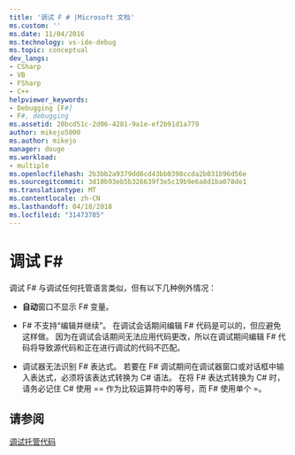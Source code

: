 ```yaml
---
title: '调试 F # |Microsoft 文档'
ms.custom: ''
ms.date: 11/04/2016
ms.technology: vs-ide-debug
ms.topic: conceptual
dev_langs:
- CSharp
- VB
- FSharp
- C++
helpviewer_keywords:
- Debugging [F#]
- F#, debugging
ms.assetid: 20bcd51c-2d06-4281-9a1e-ef2b91d1a779
author: mikejo5000
ms.author: mikejo
manager: douge
ms.workload:
- multiple
ms.openlocfilehash: 2b3bb2a9379dd6cd43bb0398ccda2b031b96d56e
ms.sourcegitcommit: 3d10b93eb5b326639f3e5c19b9e6a8d1ba078de1
ms.translationtype: MT
ms.contentlocale: zh-CN
ms.lasthandoff: 04/18/2018
ms.locfileid: "31473785"
---
```

# <a name="debugging-f"></a>调试 F#
调试 F# 与调试任何托管语言类似，但有以下几种例外情况：  
  
-   **自动**窗口不显示 F# 变量。  
  
-   F# 不支持“编辑并继续”。 在调试会话期间编辑 F# 代码是可以的，但应避免这样做。 因为在调试会话期间无法应用代码更改，所以在调试期间编辑 F# 代码将导致源代码和正在进行调试的代码不匹配。  
  
-   调试器无法识别 F# 表达式。 若要在 F# 调试期间在调试器窗口或对话框中输入表达式，必须将该表达式转换为 C# 语法。 在将 F# 表达式转换为 C# 时，请务必记住 C# 使用 == 作为比较运算符中的等号，而 F# 使用单个 =。  
  
## <a name="see-also"></a>请参阅  
 [调试托管代码](../debugger/debugging-managed-code.md)
